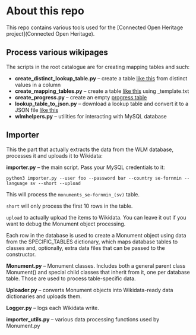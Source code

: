 # About this repo

This repo contains various tools used for the [Connected Open Heritage project](Connected Open Heritage).

## Process various wikipages

The scripts in the root catalogue are for creating mapping tables and such:

* **create_distinct_lookup_table.py** – create a table [like this](https://www.wikidata.org/wiki/Wikidata:WikiProject_WLM/Mapping_tables/se-arbetsl_(sv)/types) from distinct values in a column
* **create_mapping_tables.py** – create a table [like this](https://www.wikidata.org/w/index.php?title=Wikidata:WikiProject_WLM/Mapping_tables/es-vc_(ca)&oldid=418466520) using _template.txt
* **create_progress.py** – create an empty [progress table](https://www.wikidata.org/wiki/Wikidata:WikiProject_WLM/Mapping_tables/Status)
* **lookup_table_to_json.py** – download a lookup table and convert it to a JSON file [like this](https://gist.github.com/Vesihiisi/5ae8d5715d93cd77543edbb2e6d5d855)
* **wlmhelpers.py** – utilities for interacting with MySQL database

## Importer

This the part that actually extracts the data from the WLM database, processes it and uploads it to Wikidata:

**importer.py** – the main script. Pass your MySQL credentials to it:

```
python3 importer.py --user foo --password bar --country se-fornmin --language sv --short --upload
```

This will process the `monuments_se-fornmin_(sv)` table.

`short` will only process the first 10 rows in the table.

`upload` to actually upload the items to Wikidata. You can leave it out if you want to debug the Monument object processing.

Each row in the database is used to create a Monument object using data from the SPECIFIC_TABLES dictionary, which maps database tables to classes and, optionally, extra data files that can be passed to the constructor.

**Monument.py** – Monument classes. Includes both a general parent class Monument() and special child classes that inherit from it, one per database table. Those are used to process table-specific data.

**Uploader.py** – converts Monument objects into Wikidata-ready data dictionaries and uploads them.

**Logger.py** – logs each Wikidata write.

**importer_utils.py** – various data processing functions used by Monument.py